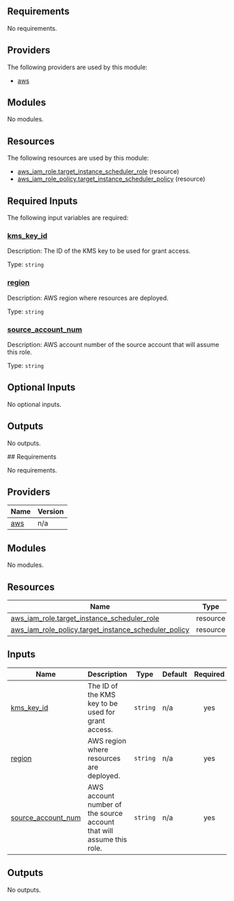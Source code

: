 <!-- BEGIN_TF_DOCS -->
## Requirements

No requirements.

## Providers

The following providers are used by this module:

- <a name="provider_aws"></a> [aws](#provider\_aws)

## Modules

No modules.

## Resources

The following resources are used by this module:

- [aws_iam_role.target_instance_scheduler_role](https://registry.terraform.io/providers/hashicorp/aws/latest/docs/resources/iam_role) (resource)
- [aws_iam_role_policy.target_instance_scheduler_policy](https://registry.terraform.io/providers/hashicorp/aws/latest/docs/resources/iam_role_policy) (resource)

## Required Inputs

The following input variables are required:

### <a name="input_kms_key_id"></a> [kms\_key\_id](#input\_kms\_key\_id)

Description: The ID of the KMS key to be used for grant access.

Type: `string`

### <a name="input_region"></a> [region](#input\_region)

Description: AWS region where resources are deployed.

Type: `string`

### <a name="input_source_account_num"></a> [source\_account\_num](#input\_source\_account\_num)

Description: AWS account number of the source account that will assume this role.

Type: `string`

## Optional Inputs

No optional inputs.

## Outputs

No outputs.
<!-- END_TF_DOCS -->## Requirements

No requirements.

## Providers

| Name | Version |
|------|---------|
| <a name="provider_aws"></a> [aws](#provider\_aws) | n/a |

## Modules

No modules.

## Resources

| Name | Type |
|------|------|
| [aws_iam_role.target_instance_scheduler_role](https://registry.terraform.io/providers/hashicorp/aws/latest/docs/resources/iam_role) | resource |
| [aws_iam_role_policy.target_instance_scheduler_policy](https://registry.terraform.io/providers/hashicorp/aws/latest/docs/resources/iam_role_policy) | resource |

## Inputs

| Name | Description | Type | Default | Required |
|------|-------------|------|---------|:--------:|
| <a name="input_kms_key_id"></a> [kms\_key\_id](#input\_kms\_key\_id) | The ID of the KMS key to be used for grant access. | `string` | n/a | yes |
| <a name="input_region"></a> [region](#input\_region) | AWS region where resources are deployed. | `string` | n/a | yes |
| <a name="input_source_account_num"></a> [source\_account\_num](#input\_source\_account\_num) | AWS account number of the source account that will assume this role. | `string` | n/a | yes |

## Outputs

No outputs.
